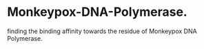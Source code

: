 # Monkeypox-DNA-Polymerase.
finding the binding affinity towards the residue of Monkeypox DNA Polymerase.
